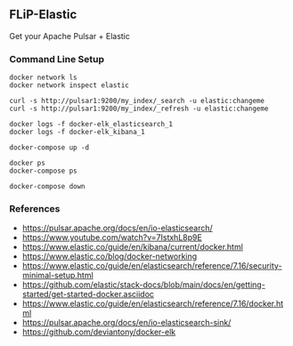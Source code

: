 ## FLiP-Elastic

Get your Apache Pulsar + Elastic 

### Command Line Setup

````
docker network ls
docker network inspect elastic

curl -s http://pulsar1:9200/my_index/_search -u elastic:changeme
curl -s http://pulsar1:9200/my_index/_refresh -u elastic:changeme

docker logs -f docker-elk_elasticsearch_1
docker logs -f docker-elk_kibana_1

docker-compose up -d

docker ps
docker-compose ps

docker-compose down
````

### References

* https://pulsar.apache.org/docs/en/io-elasticsearch/
* https://www.youtube.com/watch?v=7IstxhL8p9E
* https://www.elastic.co/guide/en/kibana/current/docker.html
* https://www.elastic.co/blog/docker-networking
* https://www.elastic.co/guide/en/elasticsearch/reference/7.16/security-minimal-setup.html
* https://github.com/elastic/stack-docs/blob/main/docs/en/getting-started/get-started-docker.asciidoc
* https://www.elastic.co/guide/en/elasticsearch/reference/7.16/docker.html
* https://pulsar.apache.org/docs/en/io-elasticsearch-sink/
* https://github.com/deviantony/docker-elk

